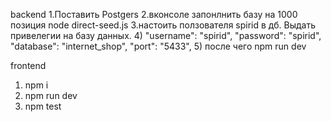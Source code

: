 backend
 1.Поставить Postgers
 2.вконсоле запонлнить базу на 1000 позиция node direct-seed.js
 3.настоить ползователя spirid в дб. Выдать привелегии на базу данных.
 4) "username": "spirid",
    "password": "spirid",
    "database": "internet_shop",
    "port": "5433",
 5) после чего npm run dev

frontend
 1) npm i 
 2) npm run dev
 3) npm test 